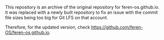 This repository is an archive of the original repository for feren-os.github.io. It was replaced with a newly built repository to fix an issue with the commit file sizes being too big for Git LFS on that account.

Therefore, for the updated version, check https://github.com/feren-OS/feren-os.github.io.
